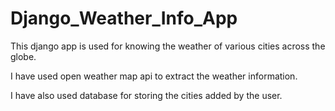 # Django_Weather_Info_App
This django app is used for knowing the weather of various cities across the globe. 

I have used open weather map api to extract the weather information.

I have also used database for storing the cities added by the user.

